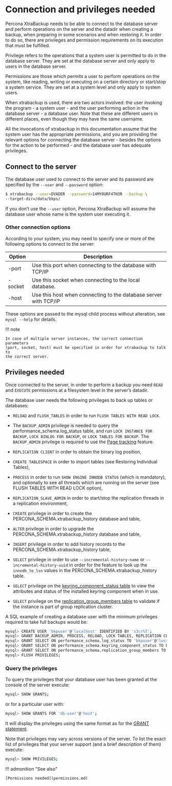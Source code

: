 # Connection and privileges needed

Percona XtraBackup needs to be able to connect to the database server and
perform operations on the server and the datadir when creating a
backup, when preparing in some scenarios and when restoring it. In order to do
so, there are privileges and permission requirements on its execution that
must be fulfilled.

Privilege refers to the operations that a system user is permitted to do in
the database server. They are set at the database server and only apply to
users in the database server.

Permissions are those which permits a user to perform operations on the system,
like reading, writing or executing on a certain directory or start/stop a
system service. They are set at a system level and only apply to system
users.

When xtrabackup is used, there are two actors involved: the user invoking the
program - a system user - and the user performing action in the database
server - a database user. Note that these are different users in different
places, even though they may have the same username.

All the invocations of xtrabackup in this documentation assume that the system
user has the appropriate permissions, and you are providing the relevant options
for connecting the database server - besides the options for the action to be
performed - and the database user has adequate privileges.

## Connect to the server

The database user used to connect to the server and its password are specified
by the `--user` and `--password` option:

```{.bash data-prompt="$"}
$ xtrabackup --user=DVADER --password=14MY0URF4TH3R --backup \
--target-dir=/data/bkps/
```

If you don’t use the `--user` option, Percona XtraBackup will assume
the database user whose name is the system user executing it.

### Other connection options

According to your system, you may need to specify one or more of the following
options to connect to the server:

| Option | Description                                                  |
|------------|------------------------------------------------------------------|
| -port      | Use this port when connecting to the database with TCP/IP        |
| -socket    | Use this socket when connecting to the local database.           |
| -host      | Use this host when connecting to the database server with TCP/IP |

These options are passed to the mysql child process without
alteration, see `mysql --help` for details.

!!! note
 
    In case of multiple server instances, the correct connection parameters
    (port, socket, host) must be specified in order for xtrabackup to talk to
    the correct server.

## Privileges needed

Once connected to the server, in order to perform a backup you need
`READ` and `EXECUTE` permissions at a filesystem level in the server’s datadir.

The database user needs the following privileges to back up tables or databases:

* `RELOAD` and `FLUSH_TABLES` in order to run `FLUSH TABLES WITH READ LOCK`.

* The `BACKUP_ADMIN` privilege is needed to query the
performance_schema.log_status table, and run `LOCK INSTANCE FOR BACKUP`,
`LOCK BINLOG FOR BACKUP`, or `LOCK TABLES FOR BACKUP`. The `BACKUP_ADMIN` privilege is required to use the [Page tracking](page-tracking.md) feature.

* `REPLICATION CLIENT` in order to obtain the binary log position,

* `CREATE TABLESPACE` in order to import tables (see Restoring Individual Tables),

* `PROCESS` in order to run `SHOW ENGINE INNODB STATUS` (which is
mandatory), and optionally to see all threads which are running on the
server (see FLUSH TABLES WITH READ LOCK option),

* `REPLICATION_SLAVE_ADMIN` in order to start/stop the replication threads in a replication
environment,

* `CREATE` privilege in order to create the
PERCONA_SCHEMA.xtrabackup_history database and
table,

* `ALTER` privilege in order to upgrade the
PERCONA_SCHEMA.xtrabackup_history database and
table,

* `INSERT` privilege in order to add history records to the
PERCONA_SCHEMA.xtrabackup_history table,

* `SELECT` privilege in order to use
`--incremental-history-name` or
`--incremental-history-uuid` in order for the feature
to look up the `innodb_to_lsn` values in the
PERCONA_SCHEMA.xtrabackup_history table.

* `SELECT` privilege on the [keyring_component_status table] to view the attributes and status of the installed keyring component when in use.

* `SELECT` privilege on the [replication_group_members table] to validate if the instance is part of group replication cluster.

A SQL example of creating a database user with the minimum privileges required to take full backups would be:

```{.bash data-prompt="mysql>"}
mysql> CREATE USER 'bkpuser'@'localhost' IDENTIFIED BY 's3cr%T';
mysql> GRANT BACKUP_ADMIN, PROCESS, RELOAD, LOCK TABLES, REPLICATION CLIENT ON *.* TO 'bkpuser'@'localhost';
mysql> GRANT SELECT ON performance_schema.log_status TO 'bkpuser'@'localhost';
mysql> GRANT SELECT ON performance_schema.keyring_component_status TO bkpuser@'localhost';
mysql> GRANT SELECT ON performance_schema.replication_group_members TO bkpuser@'localhost';
mysql> FLUSH PRIVILEGES;
```

### Query the privileges

To query the privileges that your database user has been granted at the console of the server execute:

```{.bash data-prompt="mysql>"}
mysql> SHOW GRANTS;
```

or for a particular user with:

```{.bash data-prompt="mysql>"}
mysql> SHOW GRANTS FOR 'db-user'@'host';
```

It will display the privileges using the same format as for
the [GRANT statement].

Note that privileges may vary across versions of the server. To list the
exact list of privileges that your server support (and a brief description
of them) execute:

```{.bash data-prompt="mysql>"}
mysql> SHOW PRIVILEGES;
```

!!! admonition "See also"

    [Permissions needed](permissions.md)

[keyring_component_status table]: https://dev.mysql.com/doc/refman/{{vers}}/en/performance-schema-keyring-component-status-table.html

[replication_group_members table]: https://dev.mysql.com/doc/refman/{{vers}}/en/performance-schema-replication-group-members-table.html

[GRANT statement]: https://dev.mysql.com/doc/refman/{{vers}}/en/show-grants.html